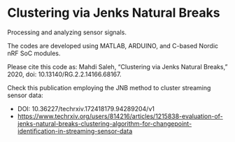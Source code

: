 # Clustering via Jenks Natural Breaks

Processing and analyzing sensor signals.   

The codes are developed using MATLAB, ARDUINO, and C-based Nordic nRF SoC modules.

Please cite this code as: Mahdi Saleh, “Clustering via Jenks Natural Breaks,” 2020, doi: 10.13140/RG.2.2.14166.68167.    

Check this publication employing the JNB method to cluster streaming sensor data:         
- DOI: 10.36227/techrxiv.172418179.94289204/v1        
- https://www.techrxiv.org/users/814216/articles/1215838-evaluation-of-jenks-natural-breaks-clustering-algorithm-for-changepoint-identification-in-streaming-sensor-data                 
     
